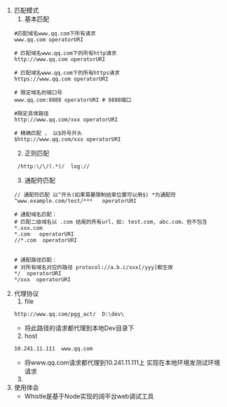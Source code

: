 1. 匹配模式
    1. 基本匹配
    ```
    #匹配域名www.qq.com下所有请求
    www.qq.com operatorURI

    # 匹配域名www.qq.com下的所有http请求
    http://www.qq.com operatorURI

    # 匹配域名www.qq.com下的所有https请求
    https://www.qq.com operatorURI

    # 限定域名的端口号
    www.qq.com:8888 operatorURI # 8888端口

    #限定具体路径
    http://www.qq.com/xxx operatorURI

    # 精确匹配 ， 以$符号开头
    $http://www.qq.com/xxx operatorURI
    ```
    2. 正则匹配
    ```
     /http:\/\/(.*)/  log://
    ```
    3. 通配符匹配
    ```
    // 通配符匹配 以^开头(如果需要限制结束位置可以用$) *为通配符
    ^www.example.com/test/***   operatorURI

    # 通配域名匹配：
    # 匹配二级域名以 .com 结尾的所有url，如: test.com, abc.com，但不包含 *.xxx.com
    *.com   operatorURI
    //*.com  operatorURI


    # 通配路径匹配：
    # 对所有域名对应的路径 protocol://a.b.c/xxx[/yyy]都生效
    */  operatorURI
    */xxx  operatorURI
    ```
2. 代理协议
    1. file
    ```
    http://www.qq.com/pgg_act/  D:\dev\  
    ```
    - 将此路径的请求都代理到本地Dev目录下
    2. host
    ```
    10.241.11.111  www.qq.com
    ```
    - 将www.qq.com请求都代理到10.241.11.111上 实现在本地环境发测试环境请求
    3. 
3. 使用体会
    - Whistle是基于Node实现的阔平台web调试工具